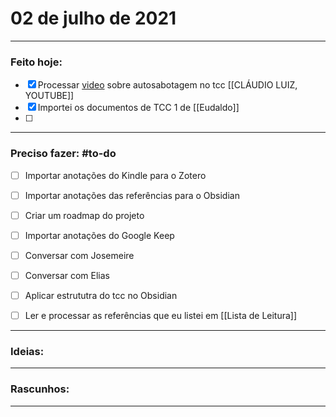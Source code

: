 # 02 de julho de 2021

----
### Feito hoje:
- [x] Processar [video](https://youtu.be/7kiP_Ruofu8) sobre autosabotagem no tcc [[CLÁUDIO LUIZ, YOUTUBE]]
- [x] Importei os documentos de TCC 1 de [[Eudaldo]]
- [ ] 
---

### Preciso fazer: #to-do
 - [ ] Importar anotações do Kindle para o Zotero
- [ ] Importar anotações das referências para o Obsidian
- [ ] Criar um roadmap do projeto
- [ ] Importar anotações do Google Keep
- [ ] Conversar com Josemeire
- [ ] Conversar com Elias
- [ ] Aplicar estrututra do tcc no Obsidian

- [ ] Ler e processar as referências que eu listei em [[Lista de Leitura]]

---

### Ideias:


---

### Rascunhos:


---
